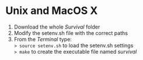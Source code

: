 Unix and MacOS X
=================

1. Download the whole *Survival* folder
2. Modify the setenv.sh file with the correct paths
3. From the *Terminal* type:  
`> source setenv.sh` to load the setenv.sh settings  
`> make` to create the executable file named *survival*
